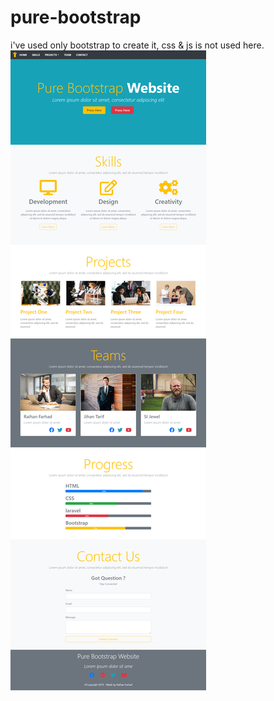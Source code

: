 # pure-bootstrap 
i've used only bootstrap to create it, css & js is not used here.
![Demo Image](https://github.com/bdraihan71/pure-bootstrap/blob/master/img/demo.png)
